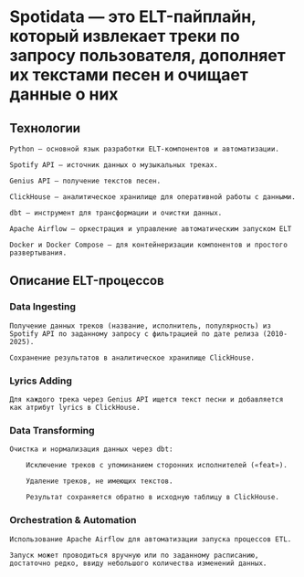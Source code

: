 # Spotidata — это ELT-пайплайн, который извлекает треки по запросу пользователя, дополняет их текстами песен и очищает данные о них
## Технологии

    Python — основной язык разработки ELT-компонентов и автоматизации.

    Spotify API — источник данных о музыкальных треках.

    Genius API — получение текстов песен.

    ClickHouse — аналитическое хранилище для оперативной работы с данными.

    dbt — инструмент для трансформации и очистки данных.

    Apache Airflow — оркестрация и управление автоматическим запуском ELT

    Docker и Docker Compose — для контейнеризации компонентов и простого развертывания.

## Описание ELT-процессов
### Data Ingesting

    Получение данных треков (название, исполнитель, популярность) из Spotify API по заданному запросу с фильтрацией по дате релиза (2010-2025).

    Сохранение результатов в аналитическое хранилище ClickHouse.

### Lyrics Adding

    Для каждого трека через Genius API ищется текст песни и добавляется как атрибут lyrics в ClickHouse.

### Data Transforming

    Очистка и нормализация данных через dbt:

        Исключение треков с упоминанием сторонних исполнителей («feat»).

        Удаление треков, не имеющих текстов.

        Результат сохраняется обратно в исходную таблицу в ClickHouse.

### Orchestration & Automation

    Использование Apache Airflow для автоматизации запуска процессов ETL.

    Запуск может проводиться вручную или по заданному расписанию, достаточно редко, ввиду небольшого количества изменений данных.